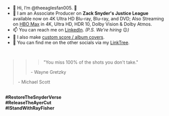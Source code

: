 - 👋 Hi, I’m @theeaglesfan005. 🦅
- 🎥 I am an Associate Producer on <b>Zack Snyder's Justice League</b> available now on 4K Ultra HD Blu-ray, Blu-ray, and DVD; Also Streaming on <a href="https://play.hbomax.com/page/urn:hbo:page:GYDAnZgCFQ8IJpQEAAAAN:type:feature?offer_id=5&transaction_id=10245be98c28e70598ee5f93412607&affiliate_id=1001&aff_click_id=b063a7eac2d24fc59448a6fd129c2139&utm_source=JustWatch+GmbH&utm_medium=affiliate&utm_id=27047578">HBO Max</a> in 4K, Ultra HD, HDR 10, Dolby Vision & Dolby Atmos.
- 📫 You can reach me on <a href="www.linkedin.com/in/theeaglesfan005">LinkedIn</a>. <i>(P.S. We're hiring</i> 😉<i>)</i>
- 💽 I also make <a href="https://flic.kr/ps/3WP685">custom score / album covers</a>.
- 🔗 You can find me on the other socials via my <a href="https://linktr.ee/theeaglesfan005">LinkTree</a>.
<br>
<blockquote><blockquote><blockquote>"You miss 100% of the shots you don't take."</blockquote> - Wayne Gretzky</blockquote> - Michael Scott</blockquote>
<br>
<b>#RestoreTheSnyderVerse<br>#ReleaseTheAyerCut<br>#IStandWithRayFisher</b>
